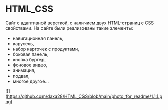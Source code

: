 # HTML_CSS

Сайт с адаптивной версткой, с наличием двух HTML-страниц с CSS свойствами. 
На сайте были реализованы такие элементы:  
- навигационная панель, 
- карусель,
- набор карточек с продуктами,
- боковая панель,
- кнопка бургер,
- фоновое видео,
- анимация,
- подвал,
- многое другое…

![] (https://github.com/daxa28/HTML_CSS/blob/main/photo_for_readme/1.1.1.png)
